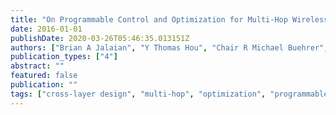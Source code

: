 ```yaml
---
title: "On Programmable Control and Optimization for Multi-Hop Wireless Networks"
date: 2016-01-01
publishDate: 2020-03-26T05:46:35.013151Z
authors: ["Brian A Jalaian", "Y Thomas Hou", "Chair R Michael Buehrer", "Venkat Dasari", "Wenjing Lou", "Jeffrey H Reed", "Hanif D Sherali", "Yi Shi"]
publication_types: ["4"]
abstract: ""
featured: false
publication: ""
tags: ["cross-layer design", "multi-hop", "optimization", "programmable network c", "wireless network"]
---
```


